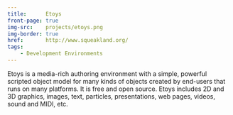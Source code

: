 ```yaml
---
title:      Etoys
front-page: true
img-src:    projects/etoys.png
img-border: true
href:       http://www.squeakland.org/
tags:
    - Development Environments
---
```

Etoys is a media-rich authoring environment with a simple, powerful scripted object model for many kinds of objects created by end-users that runs on many platforms. It is free and open source. Etoys includes 2D and 3D graphics, images, text, particles, presentations, web pages, videos, sound and MIDI, etc.